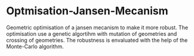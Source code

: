 # Optmisation-Jansen-Mecanism
Geometric optimisation of a jansen mecanism to make it more robust. The optimisation use a genetic algortihm with mutation of geometries and crossing of geometries. The robustness is envaluated with the help of the Monte-Carlo algorithm.
